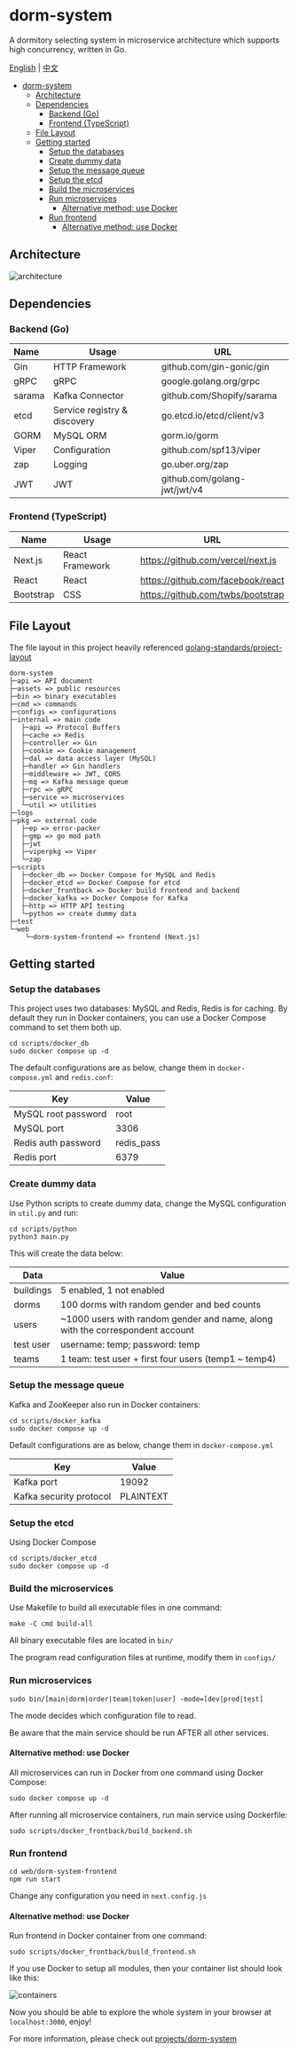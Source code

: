 # dorm-system

A dormitory selecting system in microservice architecture which supports high concurrency, written in Go.

[English](./README.md) | [中文](./README-cn.md)

- [dorm-system](#dorm-system)
  - [Architecture](#architecture)
  - [Dependencies](#dependencies)
    - [Backend (Go)](#backend-go)
    - [Frontend (TypeScript)](#frontend-typescript)
  - [File Layout](#file-layout)
  - [Getting started](#getting-started)
    - [Setup the databases](#setup-the-databases)
    - [Create dummy data](#create-dummy-data)
    - [Setup the message queue](#setup-the-message-queue)
    - [Setup the etcd](#setup-the-etcd)
    - [Build the microservices](#build-the-microservices)
    - [Run microservices](#run-microservices)
      - [Alternative method: use Docker](#alternative-method-use-docker)
    - [Run frontend](#run-frontend)
      - [Alternative method: use Docker](#alternative-method-use-docker-1)

## Architecture

![architecture](./assets/img/architecture.png)

## Dependencies

### Backend (Go)

| Name   | Usage                        | URL                          |
| :----- | ---------------------------- | ---------------------------- |
| Gin    | HTTP Framework               | github.com/gin-gonic/gin     |
| gRPC   | gRPC                         | google.golang.org/grpc       |
| sarama | Kafka Connector              | github.com/Shopify/sarama    |
| etcd   | Service registry & discovery | go.etcd.io/etcd/client/v3    |
| GORM   | MySQL ORM                    | gorm.io/gorm                 |
| Viper  | Configuration                | github.com/spf13/viper       |
| zap    | Logging                      | go.uber.org/zap              |
| JWT    | JWT                          | github.com/golang-jwt/jwt/v4 |

### Frontend (TypeScript)

| Name      | Usage           | URL                               |
| --------- | --------------- | --------------------------------- |
| Next.js   | React Framework | <https://github.com/vercel/next.js> |
| React     | React           | <https://github.com/facebook/react> |
| Bootstrap | CSS             | <https://github.com/twbs/bootstrap> |

## File Layout

The file layout in this project heavily referenced [golang-standards/project-layout](https://github.com/golang-standards/project-layout)

```text
dorm-system
├─api => API document
├─assets => public resources
├─bin => binary executables
├─cmd => commands
├─configs => configurations
├─internal => main code
│  ├─api => Protocol Buffers
│  ├─cache => Redis
│  ├─controller => Gin
│  ├─cookie => Cookie management
│  ├─dal => data access layer (MySQL)
│  ├─handler => Gin handlers
│  ├─middleware => JWT, CORS
│  ├─mq => Kafka message queue
│  ├─rpc => gRPC
│  ├─service => microservices
│  └─util => utilities
├─logs
├─pkg => external code
│  ├─ep => error-packer
│  ├─gmp => go mod path
│  ├─jwt
│  ├─viperpkg => Viper
│  └─zap
├─scripts
│  ├─docker_db => Docker Compose for MySQL and Redis
│  ├─docker_etcd => Docker Compose for etcd
│  ├─docker_frontback => Docker build frontend and backend
│  ├─docker_kafka => Docker Compose for Kafka
│  ├─http => HTTP API testing
│  └─python => create dummy data
├─test
└─web
    └─dorm-system-frontend => frontend (Next.js)
```

## Getting started

### Setup the databases

This project uses two databases: MySQL and Redis, Redis is for caching. By default they run in Docker containers, you can use a Docker Compose command to set them both up.

```shell
cd scripts/docker_db
sudo docker compose up -d
```

 The default configurations are as below, change them in `docker-compose.yml` and `redis.conf`:

| Key                 | Value      |
| ------------------- | ---------- |
| MySQL root password | root       |
| MySQL port          | 3306       |
| Redis auth password | redis_pass |
| Redis port          | 6379       |

### Create dummy data

Use Python scripts to create dummy data, change the MySQL configuration in `util.py` and run:

```shell
cd scripts/python
python3 main.py
```

This will create the data below:

| Data      | Value                                                        |
| --------- | ------------------------------------------------------------ |
| buildings | 5 enabled, 1 not enabled                                     |
| dorms     | 100 dorms with random gender and bed counts                  |
| users     | ~1000 users with random gender and name, along with the correspondent account |
| test user | username: temp; password: temp                               |
| teams     | 1 team: test user + first four users (temp1 ~ temp4)         |

### Setup the message queue

Kafka and ZooKeeper also run in Docker containers:

```shell
cd scripts/docker_kafka
sudo docker compose up -d
```

Default configurations are as below, change them in `docker-compose.yml`

| Key                     | Value     |
| ----------------------- | --------- |
| Kafka port              | 19092     |
| Kafka security protocol | PLAINTEXT |

### Setup the etcd

Using Docker Compose

```shell
cd scripts/docker_etcd
sudo docker compose up -d
```

### Build the microservices

Use Makefile to build all executable files in one command:

```shell
make -C cmd build-all
```

All binary executable files are located in `bin/`

The program read configuration files at runtime, modify them in `configs/`

### Run microservices

```shell
sudo bin/[main|dorm|order|team|token|user] -mode=[dev|prod|test]
```

The mode decides which configuration file to read.

Be aware that the main service should be run AFTER all other services.

#### Alternative method: use Docker

All microservices can run in Docker from one command using Docker Compose:

```shell
sudo docker compose up -d
```

After running all microservice containers, run main service using Dockerfile:

```shell
sudo scripts/docker_frontback/build_backend.sh
```

### Run frontend

```shell
cd web/dorm-system-frontend
npm run start
```

Change any configuration you need in `next.config.js`

#### Alternative method: use Docker

Run frontend in Docker container from one command:

```shell
sudo scripts/docker_frontback/build_frontend.sh
```

If you use Docker to setup all modules, then your container list should look like this:

![containers](./assets/img/containers.png)

Now you should be able to explore the whole system in your browser at `localhost:3000`, enjoy!

For more information, please check out [projects/dorm-system](https://zengyh.com/projects/dorm-system)
